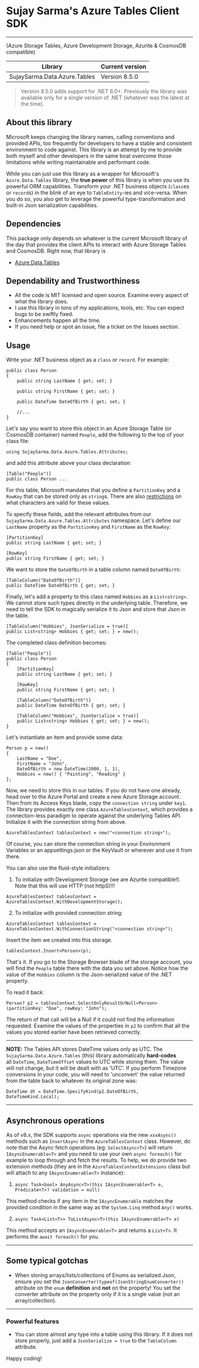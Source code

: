 ﻿# Sujay Sarma's Azure Tables Client SDK 
---

(Azure Storage Tables, Azure Development Storage, Azurite &amp; CosmosDB compatible)

Library                      | Current version
-----------------------------|------------------
SujaySarma.Data.Azure.Tables | Version 8.5.0


> Version 8.5.0 adds support for .NET 6.0+. Previously the library was available only for a single version of .NET (whatever was the latest at the time).



## About this library
Microsoft keeps changing the library names, calling conventions and provided APIs, too frequently for developers to have a stable and 
consistent environment to code against. This library is an attempt by me to provide both myself and other developers in the same boat 
overcome those limitations while writing maintainable and performant code.

While you can just use this library as a wrapper for Microsoft's `Azure.Data.Tables` library, the **true power** of this library is 
when you use its powerful ORM capabilities. Transform your .NET business objects (`class`es or `record`s) in the blink of an eye to 
`TableEntity`-ies and vice-versa. When you do so, you also get to leverage the powerful type-transformation and built-in Json serialization 
capabilities.

## Dependencies
This package only depends on whatever is the current Microsoft library of the day that provides the client APIs to interact with 
Azure Storage Tables and CosmosDB. Right now, that library is 

- [Azure.Data.Tables](https://github.com/Azure/azure-sdk-for-net/tree/Azure.Data.Tables_12.7.1/sdk/tables/Azure.Data.Tables)

## Dependability and Trustworthiness

- All the code is MIT licensed and open source. Examine every aspect of what the library does.
- I use this library in tons of my applications, tools, etc. You can expect bugs to be swiftly fixed.
- Enhancements happen all the time.
- If you need help or spot an issue, file a ticket on the Issues section.

## Usage
Write your .NET business object as a `class` or `record`. For example:

```
public class Person
{
	public string LastName { get; set; }

	public string FirstName { get; set; }

	public DateTime DateOfBirth { get; set; }

	//...
}
```

Let's say you want to store this object in an Azure Storage Table (or CosmosDB container) named `People`, add the following to the top 
of your class file:

```
using SujaySarma.Data.Azure.Tables.Attributes;
```

and add this attribute above your class declaration:

```
[Table("People")]
public class Person ...
```

For this table, Microsoft mandates that you define a `PartitionKey` and a `RowKey` that can be stored only as `string`s. There are also 
[restrictions](https://learn.microsoft.com/en-us/rest/api/storageservices/understanding-the-table-service-data-model#system-properties) 
on what characters are valid for these values.

To specify these fields, add the relevant attributes from our `SujaySarma.Data.Azure.Tables.Attributes` namespace. Let's define our 
`LastName` property as the `PartitionKey` and `FirstName` as the `RowKey`:

```
[PartitionKey]
public string LastName { get; set; }

[RowKey]
public string FirstName { get; set; }
```

We want to store the `DateOfBirth` in a table column named `DateOfBirth`:

```
[TableColumn("DateOfBirth")]
public DateTime DateOfBirth { get; set; }
```

Finally, let's add a property to this class named `Hobbies` as a `List<string>`. We cannot store such types directly in the underlying table. 
Therefore, we need to tell the SDK to magically serialize it to Json and store that Json in the table.

```
[TableColumn("Hobbies", JsonSerialize = true)]
public List<string> Hobbies { get; set; } = new();
```

The completed class definition becomes:

```
[Table("People")]
public class Person
{
	[PartitionKey]
	public string LastName { get; set; }

	[RowKey]
	public string FirstName { get; set; }

	[TableColumn("DateOfBirth")]
	public DateTime DateOfBirth { get; set; }

	[TableColumn("Hobbies", JsonSerialize = true)]
	public List<string> Hobbies { get; set; } = new();
}
```

Let's instantiate an item and provide some data:

```
Person p = new() 
{
	LastName = "Doe",
	FirstName = "John",
	DateOfBirth = new DateTime(2000, 1, 1),
	Hobbies = new() { "Painting", "Reading" }
};
```

Now, we need to store this in our tables. If you do not have one already, head over to the Azure Portal and create a new 
Azure Storage account. Then from its Access Keys blade, copy the `connection string` under `key1`. The library provides exactly 
one class `AzureTablesContext`, which provides a connection-less paradigm to operate against the underlying Tables API. Initialize 
it with the connection string from above.

```
AzureTablesContext tablesContext = new("<connection string>");
```

Of course, you can store the connection string in your Environment Variables or an appsettings.json or the KeyVault or wherever and 
use it from there.

You can also use the fluid-style initializers:

1. To initialize with Development Storage (we are Azurite compatible!). Note that this will use HTTP (not httpS)!!!

```
AzureTablesContext tablesContext = AzureTablesContext.WithDevelopmentStorage();
```

2. To initialize with provided connection string:

```
AzureTablesContext tablesContext = AzureTablesContext.WithConnectionString("<connection string>");
```


Insert the item we created into this storage.

```
tablesContext.Insert<Person>(p);
```

That's it. If you go to the Storage Browser blade of the storage account, you will find the `People` table there with the data you 
set above. Notice how the value of the `Hobbies` column is the Json-serialized value of the .NET property.


To read it back:

```
Person? p2 = tablesContext.SelectOnlyResultOrNull<Person>(partitionKey: "Doe", rowKey: "John");
```

The return of that call will be a Null if it could not find the information requested. Examine the values of the properties in `p2` to 
confirm that all the values you stored earlier have been retrieved correctly. 

---

**NOTE:** The Tables API stores DateTime values only as UTC. The `SujaySarma.Data.Azure.Tables` (this) library automatically **hard-codes**  
all `DateTime`, `DateTimeOffset` values to UTC while storing them. The value will not change, but it will be dealt with as 'UTC'. If you 
perform Timezone conversions in your code, you will need to 'unconvert' the value returned from the table back to whatever its original 
zone was:

```
DateTime dt = DateTime.SpecifyKind(p2.DateOfBirth, DateTimeKind.Local);
```

---

## Asynchronous operations

As of v8.x, the SDK supports `async` operations via the new `xxxAsync()` methods such as `InsertAsync` in the `AzureTablesContext` class. However, 
do note that the Async fetch operations (eg: `SelectAsync<T>`) will return `IAsyncEnumerable<T>` and you need to use your own `async foreach()` for example 
to loop through and fetch the results. To help, we do provide two extension methods (they are in the `AzureTablesContextExtensions` class but will attach to 
any `IAsyncEnumerable<T>` instance):

1. `async Task<bool> AnyAsync<T>(this IAsyncEnumerable<T> e, Predicate<T>? validation = null)`

This method checks if any item in the `IAsyncEnumerable` matches the provided condition in the same way as the `System.Linq` method `Any()` works.

2. `async Task<List<T>> ToListAsync<T>(this IAsyncEnumerable<T> e)`

This method accepts an `IAsyncEnumerable<T>` and returns a `List<T>`. It performs the `await foreach()` for you.

---

## Some typical gotchas

- When storing arrays/lists/collections of Enums as serialized Json, ensure you set the `JsonConverter(typeof(JsonStringEnumConverter))` 
attribute on the `enum` **definition** and **not** on the property! You set the converter attribute on the property only if it is a 
single value (not an array/collection).

---

### Powerful features

- You can store almost any type into a table using this library. If it does not store properly, just add a `JsonSerialize = true` to the 
`TableColumn` attribute. 

Happy coding!

